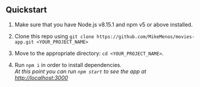 ## Quickstart

1. Make sure that you have Node.js v8.15.1 and npm v5 or above installed.

2. Clone this repo using ```git clone https://github.com/MikeMenos/movies-app.git <YOUR_PROJECT_NAME>```

3. Move to the appropriate directory: ```cd <YOUR_PROJECT_NAME>```.

4. Run `npm i`  in order to install dependencies. <br>
*At this point you can run `npm start` to see the app at [http://localhost:3000](http://localhost:3000)*
